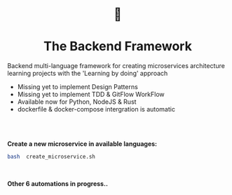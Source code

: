 <h1 align=center> 🔲 </h1>
<h1 align=center> The Backend Framework </h1>
Backend multi-language framework for creating microservices architecture learning projects with the 'Learning by doing' approach
<br>

- Missing yet to implement Design Patterns
- Missing yet to implement TDD & GitFlow WorkFlow
- Available now for Python, NodeJS & Rust
- dockerfile & docker-compose intergration is automatic

<br>
<br>     

**Create a new microservice in available languages:**
```bash
bash  create_microservice.sh
```
<br>

**Other 6 automations in progress..**